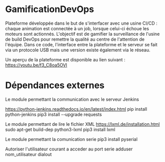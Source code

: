 # GamificationDevOps

Plateforme développée dans le but de s'interfacer avec une usine CI/CD : chaque animation est connectée à un job, lorsque celui-ci échoue les moteurs sont actionnés.
L'objectif est de gamifier la surveillance de l'usine de build DevOps pour remettre la qualité au centre de l'attention de l'équipe.
Dans ce code, l'interface entre la plateforme et le serveur se fait via un protocole USB mais une version existe également via le réseau.

Un aperçu de la plateforme est disponible au lien suivant : https://youtu.be/f3_C8oa5OVI

# Dépendances externes

Le module permettant la communication avec le serveur Jenkins

https://python-jenkins.readthedocs.io/en/latest/index.html
pip install python-jenkins
pip3 install --upgrade requests

Le module permettant de lire le fichier XML
https://lxml.de/installation.html
sudo apt-get build-dep python3-lxml
pip3 install lxml

Le module permettant la comunication serie
pip3 install pyserial

Autoriser l'utilisateur courant a acceder au port serie
adduser nom_utilisateur dialout
